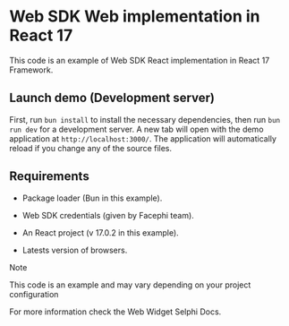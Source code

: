 # Web SDK Web implementation in React 17

This code is an example of Web SDK React implementation in React 17 Framework.



## Launch demo (Development server)

First, run `bun install` to install the necessary dependencies, then run `bun run dev` for a development server. A new tab will open with the demo application at `http://localhost:3000/`. The application will automatically reload if you change any of the source files.


## Requirements

- Package loader (Bun in this example).

- Web SDK credentials (given by Facephi team).

- An React project (v 17.0.2 in this example).

- Latests version of browsers.


> [!NOTE]  
> This code is an example and may vary depending on your project configuration


For more information check the Web Widget Selphi Docs.

